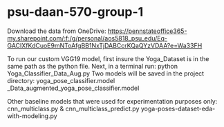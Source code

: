 # psu-daan-570-group-1

Download the data from OneDrive: https://pennstateoffice365-my.sharepoint.com/:f:/g/personal/aos5818_psu_edu/Eq-GACIXfKdCuoE9mNToAfgBB1NxTjDABCcrKQaQYzVDAA?e=Wa33FH

To run our custom VGG19 model, first insure the Yoga_Dataset is in the same path as the python file. 
Next, in a terminal run: 
  python Yoga_Classifier_Data_Aug.py
Two models will be saved in the project directory: 
  yoga_pose_classifier.model
  _Data_augmented_yoga_pose_classifier.model
  

Other baseline models that were used for experimentation purposes only: 
  cnn_multiclass.py & cnn_multiclass_predict.py
  yoga-poses-dataset-eda-with-modeling.py
  

